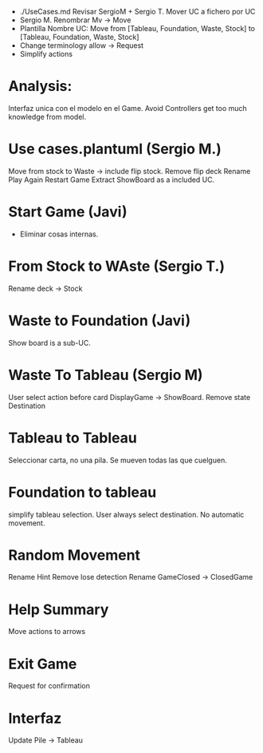 * ./UseCases.md  Revisar SergioM + Sergio T. Mover UC a fichero por UC
* Sergio M. Renombrar Mv -> Move
* Plantilla Nombre UC: Move from [Tableau, Foundation, Waste, Stock] to [Tableau, Foundation, Waste, Stock]
* Change terminology allow -> Request
* Simplify actions

# Analysis:
Interfaz unica con el modelo en el Game.
Avoid Controllers get too much knowledge from model.

# Use cases.plantuml (Sergio M.)
Move from stock to Waste -> include flip stock.
Remove flip deck
Rename Play Again Restart Game
Extract ShowBoard as a included UC.

# Start Game (Javi)
* Eliminar cosas internas.

# From Stock to WAste (Sergio T.)
Rename deck -> Stock

# Waste to Foundation (Javi)
Show board is a sub-UC.

# Waste To Tableau (Sergio M)
User select action before card
DisplayGame -> ShowBoard.
Remove state Destination

# Tableau to Tableau
Seleccionar carta, no una pila. Se mueven todas las que cuelguen.

# Foundation to tableau
simplify tableau selection. User always select destination. No automatic movement.

# Random Movement
Rename Hint
Remove lose detection
Rename GameClosed -> ClosedGame

# Help Summary
Move actions to arrows

# Exit Game
Request for confirmation

# Interfaz
Update Pile -> Tableau
